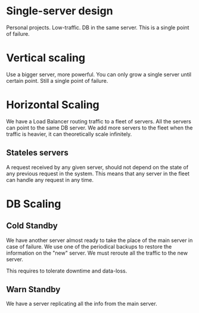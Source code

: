 # Single-server design
Personal projects. Low-traffic. DB in the same server.
This is a single point of failure.

# Vertical scaling
Use a bigger server, more powerful. You can only grow a single server until certain point. Still a single point of failure.

# Horizontal Scaling

We have a Load Balancer routing traffic to a fleet of servers. All the servers can point to the same DB server. We add more servers to the fleet when the traffic is heavier, it can theoretically scale infinitely.

## Stateles servers

A request received by any given server, should not depend on the state of any previous request in the system. This means that any server in the fleet can handle any request in any time.


# DB Scaling

## Cold Standby

We have another server almost ready to take the place of the main server in case of failure. We use one of the periodical backups to restore the information on the "new" server. We must reroute all the traffic to the new server. 

This requires to tolerate downtime and data-loss.

## Warn Standby

We have a server replicating all the info from the main server.
